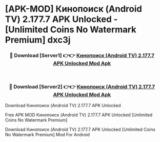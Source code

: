 # [APK-MOD] Кинопоиск (Android TV) 2.177.7 APK Unlocked - [Unlimited Coins No Watermark Premium] dxc3j



<div align="center">
<h3>🔴 Download [Server1] 👉👉 <a href="https://momento.my/?title=Кинопоиск_(Android_TV)_2.177.7_APK_Unlocked">Кинопоиск (Android TV) 2.177.7 APK Unlocked Mod Apk</a></h3><br>

<h3>🔴 Download [Server2] 👉👉 <a href="https://momento.my/?title=Кинопоиск_(Android_TV)_2.177.7_APK_Unlocked">Кинопоиск (Android TV) 2.177.7 APK Unlocked Mod Apk</a></h3>
</div>



Download Кинопоиск (Android TV) 2.177.7 APK Unlocked 

Free APK MOD Кинопоиск (Android TV) 2.177.7 APK Unlocked [Unlimited Coins No Watermark Premium]

Download Кинопоиск (Android TV) 2.177.7 APK Unlocked [Unlimited Coins No Watermark Premium] Mod For Android
